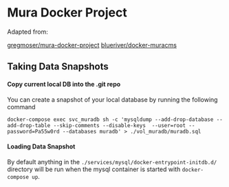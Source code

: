 # Mura Docker Project

Adapted from:

[gregmoser/mura-docker-project](https://github.com/gregmoser/mura-docker-project)
[blueriver/docker-muracms](https://github.com/blueriver/docker-muracms)

## Taking Data Snapshots

#### Copy current local DB into the .git repo

You can create a snapshot of your local database by running the following command

```
docker-compose exec svc_muradb sh -c 'mysqldump --add-drop-database --add-drop-table --skip-comments --disable-keys  --user=root --password=Pa55w0rd --databases muradb' > ./vol_muradb/muradb.sql
```

#### Loading Data Snapshot

By default anything in the `./services/mysql/docker-entrypoint-initdb.d/` directory will be run when the mysql container is started with `docker-compose up`.